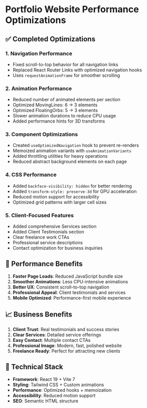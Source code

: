 # Portfolio Website Performance Optimizations

## ✅ Completed Optimizations

### 1. **Navigation Performance**
- Fixed scroll-to-top behavior for all navigation links
- Replaced React Router Links with optimized navigation hooks
- Uses `requestAnimationFrame` for smoother scrolling

### 2. **Animation Performance**
- Reduced number of animated elements per section
- Optimized MovingLines: 6 → 3 elements
- Optimized FloatingOrbs: 5 → 3 elements
- Slower animation durations to reduce CPU usage
- Added performance hints for 3D transforms

### 3. **Component Optimizations**
- Created `useOptimizedNavigation` hook to prevent re-renders
- Memoized animation variants with `useAnimationVariants`
- Added throttling utilities for heavy operations
- Reduced abstract background elements on each page

### 4. **CSS Performance**
- Added `backface-visibility: hidden` for better rendering
- Added `transform-style: preserve-3d` for GPU acceleration
- Reduced motion support for accessibility
- Optimized grid patterns with larger cell sizes

### 5. **Client-Focused Features**
- Added comprehensive Services section
- Added Client Testimonials section
- Clear freelance work CTAs
- Professional service descriptions
- Contact optimization for business inquiries

## 🚀 Performance Benefits

1. **Faster Page Loads**: Reduced JavaScript bundle size
2. **Smoother Animations**: Less CPU-intensive animations
3. **Better UX**: Consistent scroll-to-top navigation
4. **Professional Appeal**: Client testimonials and services
5. **Mobile Optimized**: Performance-first mobile experience

## 📈 Business Benefits

1. **Client Trust**: Real testimonials and success stories
2. **Clear Services**: Detailed service offerings
3. **Easy Contact**: Multiple contact CTAs
4. **Professional Image**: Modern, fast, polished website
5. **Freelance Ready**: Perfect for attracting new clients

## 🔧 Technical Stack

- **Framework**: React 19 + Vite 7
- **Styling**: Tailwind CSS + Custom animations
- **Performance**: Optimized hooks + memoization
- **Accessibility**: Reduced motion support
- **SEO**: Semantic HTML structure
